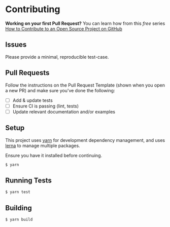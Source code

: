 # Contributing

**Working on your first Pull Request?** You can learn how from this _free_ series [How to Contribute to an Open Source Project on GitHub](https://egghead.io/series/how-to-contribute-to-an-open-source-project-on-github)

## Issues

Please provide a minimal, reproducible test-case.

## Pull Requests

Follow the instructions on the Pull Request Template (shown when you open a new PR) and make sure you've done the following:

- [ ] Add & update tests
- [ ] Ensure CI is passing (lint, tests)
- [ ] Update relevant documentation and/or examples

## Setup

This project uses [yarn](https://yarnpkg.com) for development dependency management, and uses [lerna](https://github.com/lerna/lerna) to manage multiple packages.

Ensure you have it installed before continuing.

```sh
$ yarn
```

## Running Tests

```sh
$ yarn test
```

## Building

```sh
$ yarn build
```
